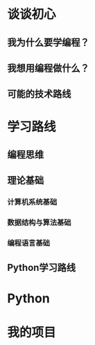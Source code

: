 # 谈谈初心
## 我为什么要学编程？
## 我想用编程做什么？
## 可能的技术路线

# 学习路线
## 编程思维
## 理论基础
### 计算机系统基础
### 数据结构与算法基础
### 编程语言基础
## Python学习路线

# Python

# 我的项目
